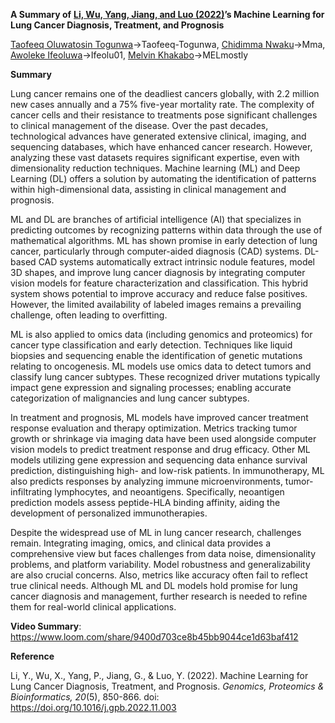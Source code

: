 **A Summary of** [**Li, Wu, Yang, Jiang, and Luo (2022)**](file:///C:/Users/TOGUNWA%20T.O/Desktop/A%20Summary%20of%20Li.docx#_ENREF_1 "Li, 2022 #319")**’s Machine Learning for Lung Cancer Diagnosis, Treatment, and Prognosis**

[Taofeeq Oluwatosin Togunwa](https://github.com/Taofeeq-T)->Taofeeq-Togunwa, [Chidimma Nwaku](https://github.com/Chidicode)->Mma, [Awoleke Ifeoluwa](https://github.com/ChaChaoyel)->Ifeolu01, [Melvin Khakabo](https://github.com/MelvinKhakabo)->MELmostly

**Summary**

Lung cancer remains one of the deadliest cancers globally, with 2.2 million new cases annually and a 75% five-year mortality rate. The complexity of cancer cells and their resistance to treatments pose significant challenges to clinical management of the disease. Over the past decades, technological advances have generated extensive clinical, imaging, and sequencing databases, which have enhanced cancer research. However, analyzing these vast datasets requires significant expertise, even with dimensionality reduction techniques. Machine learning (ML) and Deep Learning (DL) offers a solution by automating the identification of patterns within high-dimensional data, assisting in clinical management and prognosis.

ML and DL are branches of artificial intelligence (AI) that specializes in predicting outcomes by recognizing patterns within data through the use of mathematical algorithms. ML has shown promise in early detection of lung cancer, particularly through computer-aided diagnosis (CAD) systems. DL-based CAD systems automatically extract intrinsic nodule features, model 3D shapes, and improve lung cancer diagnosis by integrating computer vision models for feature characterization and classification. This hybrid system shows potential to improve accuracy and reduce false positives. However, the limited availability of labeled images remains a prevailing challenge, often leading to overfitting.

ML is also applied to omics data (including genomics and proteomics) for cancer type classification and early detection. Techniques like liquid biopsies and sequencing enable the identification of genetic mutations relating to oncogenesis. ML models use omics data to detect tumors and classify lung cancer subtypes. These recognized driver mutations typically impact gene expression and signaling processes; enabling accurate categorization of malignancies and lung cancer subtypes.

In treatment and prognosis, ML models have improved cancer treatment response evaluation and therapy optimization. Metrics tracking tumor growth or shrinkage via imaging data have been used alongside computer vision models to predict treatment response and drug efficacy. Other ML models utilizing gene expression and sequencing data enhance survival prediction, distinguishing high- and low-risk patients. In immunotherapy, ML also predicts responses by analyzing immune microenvironments, tumor-infiltrating lymphocytes, and neoantigens. Specifically, neoantigen prediction models assess peptide-HLA binding affinity, aiding the development of personalized immunotherapies.

Despite the widespread use of ML in lung cancer research, challenges remain. Integrating imaging, omics, and clinical data provides a comprehensive view but faces challenges from data noise, dimensionality problems, and platform variability. Model robustness and generalizability are also crucial concerns. Also, metrics like accuracy often fail to reflect true clinical needs. Although ML and DL models hold promise for lung cancer diagnosis and management, further research is needed to refine them for real-world clinical applications.

**Video Summary**: https://www.loom.com/share/9400d703ce8b45bb9044ce1d63baf412

**Reference**

Li, Y., Wu, X., Yang, P., Jiang, G., & Luo, Y. (2022). Machine Learning for Lung Cancer Diagnosis, Treatment, and Prognosis. *Genomics, Proteomics & Bioinformatics, 20*(5), 850-866. doi: https://doi.org/10.1016/j.gpb.2022.11.003
